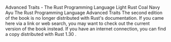 Advanced Traits - The Rust Programming Language
Light
Rust
Coal
Navy
Ayu
The Rust Programming Language
Advanced Traits
The second edition of the book is no longer distributed with Rust's documentation.
If you came here via a link or web search, you may want to check out
the current
version of the book
instead.
If you have an internet connection, you can
find a copy distributed with
Rust
1.30
.